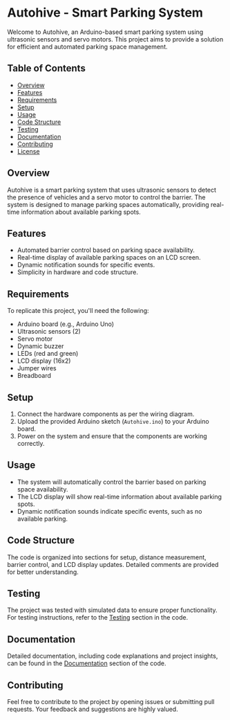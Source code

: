# Autohive - Smart Parking System

Welcome to Autohive, an Arduino-based smart parking system using ultrasonic sensors and servo motors. This project aims to provide a solution for efficient and automated parking space management.

## Table of Contents

- [Overview](#overview)
- [Features](#features)
- [Requirements](#requirements)
- [Setup](#setup)
- [Usage](#usage)
- [Code Structure](#code-structure)
- [Testing](#testing)
- [Documentation](#documentation)
- [Contributing](#contributing)
- [License](#license)

## Overview

Autohive is a smart parking system that uses ultrasonic sensors to detect the presence of vehicles and a servo motor to control the barrier. The system is designed to manage parking spaces automatically, providing real-time information about available parking spots.

## Features

- Automated barrier control based on parking space availability.
- Real-time display of available parking spaces on an LCD screen.
- Dynamic notification sounds for specific events.
- Simplicity in hardware and code structure.

## Requirements

To replicate this project, you'll need the following:

- Arduino board (e.g., Arduino Uno)
- Ultrasonic sensors (2)
- Servo motor
- Dynamic buzzer
- LEDs (red and green)
- LCD display (16x2)
- Jumper wires
- Breadboard

## Setup

1. Connect the hardware components as per the wiring diagram.
2. Upload the provided Arduino sketch (`Autohive.ino`) to your Arduino board.
3. Power on the system and ensure that the components are working correctly.

## Usage

- The system will automatically control the barrier based on parking space availability.
- The LCD display will show real-time information about available parking spots.
- Dynamic notification sounds indicate specific events, such as no available parking.

## Code Structure

The code is organized into sections for setup, distance measurement, barrier control, and LCD display updates. Detailed comments are provided for better understanding.

## Testing

The project was tested with simulated data to ensure proper functionality. For testing instructions, refer to the [Testing](#testing) section in the code.

## Documentation

Detailed documentation, including code explanations and project insights, can be found in the [Documentation](#documentation) section of the code.

## Contributing

Feel free to contribute to the project by opening issues or submitting pull requests. Your feedback and suggestions are highly valued.



